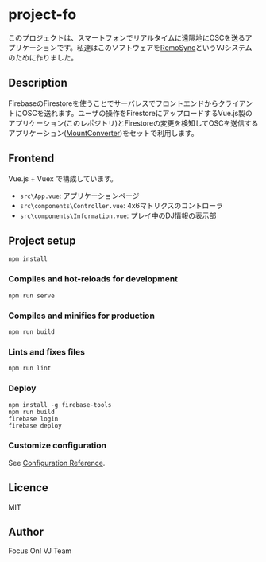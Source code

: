 # project-fo

このプロジェクトは、スマートフォンでリアルタイムに遠隔地にOSCを送るアプリケーションです。私達はこのソフトウェアを[RemoSync](https://project-fo.web.app)というVJシステムのために作りました。

## Description

FirebaseのFirestoreを使うことでサーバレスでフロントエンドからクライアントにOSCを送れます。ユーザの操作をFirestoreにアップロードするVue.js製のアプリケーション(このレポジトリ)とFirestoreの変更を検知してOSCを送信するアプリケーション([MountConverter](https://github.com/focuson-vj/MountConverter))をセットで利用します。


## Frontend

Vue.js + Vuex で構成しています。
* `src\App.vue`: アプリケーションページ
* `src\components\Controller.vue`:	4x6マトリクスのコントローラ
* `src\components\Information.vue`: プレイ中のDJ情報の表示部


## Project setup
```
npm install
```

### Compiles and hot-reloads for development
```
npm run serve
```

### Compiles and minifies for production
```
npm run build
```

### Lints and fixes files
```
npm run lint
```

### Deploy
```
npm install -g firebase-tools
npm run build
firebase login
firebase deploy
```

### Customize configuration
See [Configuration Reference](https://cli.vuejs.org/config/).

## Licence
MIT

## Author
Focus On! VJ Team
